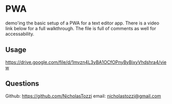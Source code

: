 # PWA

demo'ing the basic setup of a PWA for a text editor app.
There is a video link below for a full walkthrough. The file is full of comments as well for accessability.

## Usage

https://drive.google.com/file/d/1mvzn4L3yBA1OCfOPnyByBixyVhdshra4/view

## Questions 

Github: https://github.com/NicholasTozzi
email: nicholastozzi@gmail.com